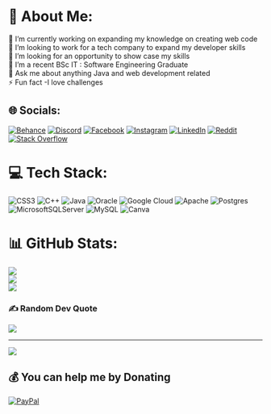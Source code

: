 
# 💫 About Me:
🔭 I’m currently working on expanding my knowledge on creating web code<br>👯 I’m looking to work for a tech company to expand my developer skills <br>🤝 I’m looking for  an opportunity to show case my skills <br>🌱 I’m a recent BSc IT : Software Engineering Graduate <br>💬 Ask me about anything Java and web development related<br>⚡ Fun fact -I love challenges


## 🌐 Socials:
[![Behance](https://img.shields.io/badge/Behance-1769ff?logo=behance&logoColor=white)](https://behance.net/KoketsoRaseroka) [![Discord](https://img.shields.io/badge/Discord-%237289DA.svg?logo=discord&logoColor=white)](https://discord.gg/KoketsoRaseroka#5234) [![Facebook](https://img.shields.io/badge/Facebook-%231877F2.svg?logo=Facebook&logoColor=white)](https://facebook.com/KoketsoRaseroka) [![Instagram](https://img.shields.io/badge/Instagram-%23E4405F.svg?logo=Instagram&logoColor=white)](https://instagram.com/iiam_koketso1) [![LinkedIn](https://img.shields.io/badge/LinkedIn-%230077B5.svg?logo=linkedin&logoColor=white)](https://linkedin.com/in/KoketsoRaseroka) [![Reddit](https://img.shields.io/badge/Reddit-%23FF4500.svg?logo=Reddit&logoColor=white)](https://reddit.com/user/KoketsoRaseroka) [![Stack Overflow](https://img.shields.io/badge/-Stackoverflow-FE7A16?logo=stack-overflow&logoColor=white)](https://stackoverflow.com/users/KoketsoRaseroka) 

# 💻 Tech Stack:
![CSS3](https://img.shields.io/badge/css3-%231572B6.svg?style=for-the-badge&logo=css3&logoColor=white) ![C++](https://img.shields.io/badge/c++-%2300599C.svg?style=for-the-badge&logo=c%2B%2B&logoColor=white) ![Java](https://img.shields.io/badge/java-%23ED8B00.svg?style=for-the-badge&logo=java&logoColor=white) ![Oracle](https://img.shields.io/badge/Oracle-F80000?style=for-the-badge&logo=oracle&logoColor=white) ![Google Cloud](https://img.shields.io/badge/Google%20Cloud-%234285F4.svg?style=for-the-badge&logo=google-cloud&logoColor=white) ![Apache](https://img.shields.io/badge/apache-%23D42029.svg?style=for-the-badge&logo=apache&logoColor=white) ![Postgres](https://img.shields.io/badge/postgres-%23316192.svg?style=for-the-badge&logo=postgresql&logoColor=white) ![MicrosoftSQLServer](https://img.shields.io/badge/Microsoft%20SQL%20Sever-CC2927?style=for-the-badge&logo=microsoft%20sql%20server&logoColor=white) ![MySQL](https://img.shields.io/badge/mysql-%2300f.svg?style=for-the-badge&logo=mysql&logoColor=white) ![Canva](https://img.shields.io/badge/Canva-%2300C4CC.svg?style=for-the-badge&logo=Canva&logoColor=white)
# 📊 GitHub Stats:
![](https://github-readme-stats.vercel.app/api?username=KoketsoRaseroka&theme=radical&hide_border=false&include_all_commits=false&count_private=true)<br/>
![](https://github-readme-streak-stats.herokuapp.com/?user=KoketsoRaseroka&theme=radical&hide_border=false)<br/>
![](https://github-readme-stats.vercel.app/api/top-langs/?username=KoketsoRaseroka&theme=radical&hide_border=false&include_all_commits=false&count_private=true&layout=compact)

### ✍️ Random Dev Quote
![](https://quotes-github-readme.vercel.app/api?type=horizontal&theme=radical)

---
[![](https://visitcount.itsvg.in/api?id=KoketsoRaseroka&icon=0&color=0)](https://visitcount.itsvg.in)

  ## 💰 You can help me by Donating
  [![PayPal](https://img.shields.io/badge/PayPal-00457C?style=for-the-badge&logo=paypal&logoColor=white)](https://paypal.me/koketsoraseroka@gmail.com) 

  
<!-- Proudly created with GPRM ( https://gprm.itsvg.in ) -->
